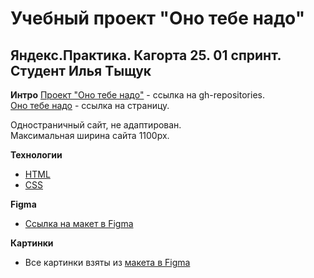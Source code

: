 # Учебный проект "Оно тебе надо"

## Яндекс.Практика. Кагорта 25. 01 спринт. Студент Илья Тыщук

**Интро**
[Проект "Оно тебе надо"](https://github.com/ilyaT12/ono-tebe-nado.git) - ссылка на gh-repositories.  
[Оно тебе надо](https://ilyat12.github.io/ono-tebe-nado/) - ссылка на страницу.

Одностраничный сайт, не адаптирован.  
Максимальная ширина сайта 1100px.

**Технологии**
- [HTML](https://developer.mozilla.org/en-US/docs/Web/HTML)
- [CSS](https://developer.mozilla.org/en-US/docs/Web/CSS)

**Figma**
* [Ссылка на макет в Figma](https://www.figma.com/file/8KwhMpv8qnDocX4NVFQBpn/%D0%9E%D0%BD%D0%BE-%D1%82%D0%B5%D0%B1%D0%B5-%D0%BD%D0%B0%D0%B4%D0%BE?type=design&node-id=0%3A1&mode=design&t=SFxhzV6vT3fWUSjK-1)

**Картинки**

* Все картинки взяты из [макета в Figma](https://www.figma.com/file/8KwhMpv8qnDocX4NVFQBpn/%D0%9E%D0%BD%D0%BE-%D1%82%D0%B5%D0%B1%D0%B5-%D0%BD%D0%B0%D0%B4%D0%BE?type=design&node-id=0%3A1&mode=design&t=SFxhzV6vT3fWUSjK-1)
